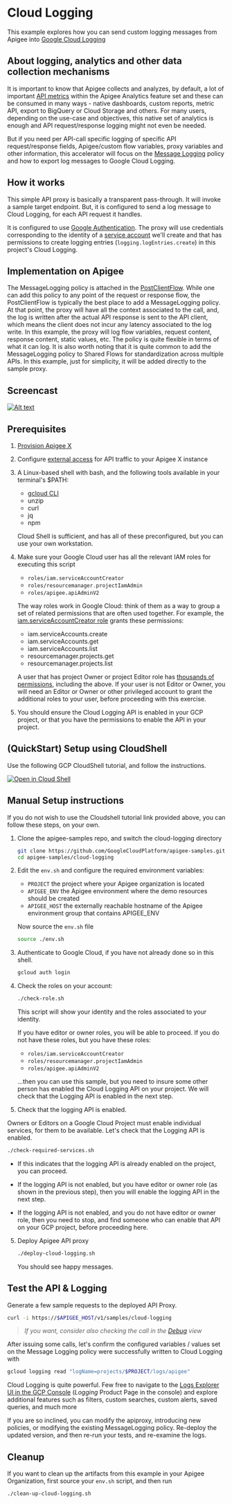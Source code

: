 # Cloud Logging

This example explores how you can send custom logging messages from Apigee into
[Google Cloud Logging](https://cloud.google.com/logging/docs/overview)

## About logging, analytics and other data collection mechanisms

It is important to know that Apigee collects and analyzes, by default, a lot of important [API metrics](https://cloud.google.com/apigee/docs/api-platform/analytics/analytics-services-overview#what-kind-of-data-is-collected-and-analyzed) within the Apigee Analytics feature set and these can be consumed in many ways - native dashboards, custom reports, metric API, export to BigQuery or Cloud Storage and others. For many users, depending on the use-case and objectives, this native set of analytics is enough and API request/response logging might not even be needed.

But if you need per API-call specific logging of specific API request/response fields, Apigee/custom flow variables, proxy variables and other information, this accelerator will focus on the [Message Logging](https://cloud.google.com/apigee/docs/api-platform/reference/policies/message-logging-policy) policy and how to export log messages to Google Cloud Logging.

## How it works

This simple API proxy is basically a transparent pass-through. It will invoke a sample target endpoint. But, it is configured to send a log message to Cloud Logging, for each API request it handles.

It is configured to use [Google Authentication](https://cloud.google.com/apigee/docs/api-platform/security/google-auth/overview). The proxy will use credentials corresponding to the identity of a [service account](https://cloud.google.com/iam/docs/understanding-service-accounts) we'll create and that has permissions to create logging entries (`logging.logEntries.create`) in this project's Cloud Logging.

## Implementation on Apigee

The MessageLogging policy is attached in the
[PostClientFlow](https://cloud.google.com/apigee/docs/api-platform/fundamentals/what-are-flows#designingflowexecutionsequence-havingcodeexecuteaftertheclientreceivesyourproxysresponsewithapostclientflow). While
one can add this policy to any point of the request or response flow, the PostClientFlow is typically
the best place to add a MessageLogging policy. At that point, the proxy will have all the context
associated to the call, and, the log is written after the actual API response is sent to the API client,
which means the client does not incur any latency associated to the log write.  In this example, the proxy will log
flow variables, request content, response content, static values, etc. The policy is quite flexible in
terms of what it can log.  It is also worth noting that it is quite common to add the MessageLogging
policy to Shared Flows for standardization across multiple APIs. In this example, just for simplicity, it will be added
directly to the sample proxy.

## Screencast

[![Alt text](https://img.youtube.com/vi/p-ZbUExQgzw/0.jpg)](https://www.youtube.com/watch?v=p-ZbUExQgzw)

## Prerequisites

1. [Provision Apigee X](https://cloud.google.com/apigee/docs/api-platform/get-started/provisioning-intro)

2. Configure [external access](https://cloud.google.com/apigee/docs/api-platform/get-started/configure-routing#external-access) for API traffic to your Apigee X instance

3. A Linux-based shell with bash, and the following tools available in your terminal's $PATH:
    * [gcloud CLI](https://cloud.google.com/sdk/docs/install)
    * unzip
    * curl
    * jq
    * npm

   Cloud Shell is sufficient, and has all of these preconfigured, but you can use your own workstation.

4. Make sure your Google Cloud user has all the relevant IAM roles for executing this script
    * `roles/iam.serviceAccountCreator`
    * `roles/resourcemanager.projectIamAdmin`
    * `roles/apigee.apiAdminV2`

   The way roles work in Google Cloud: think of them as a way to group a set of related permissions that are often used together. For example, the [iam.serviceAccountCreator role](https://cloud.google.com/compute/docs/access/iam#iam.serviceAccountCreator) grants these permissions:
      * iam.serviceAccounts.create
      * iam.serviceAccounts.get
      * iam.serviceAccounts.list
      * resourcemanager.projects.get
      * resourcemanager.projects.list

   A user that has project Owner or project Editor role has [thousands of
   permissions](https://cloud.google.com/iam/docs/understanding-roles#basic),
   including the above. If your user is not Editor or Owner, you will need an
   Editor or Owner or other privileged account to grant the additional roles to
   your user, before proceeding with this exercise.

5. You should ensure the Cloud Logging API is enabled in your GCP project, or that you have the permissions to enable the API in your project.

## (QuickStart) Setup using CloudShell

Use the following GCP CloudShell tutorial, and follow the instructions.

[![Open in Cloud Shell](https://gstatic.com/cloudssh/images/open-btn.svg)](https://ssh.cloud.google.com/cloudshell/open?cloudshell_git_repo=https://github.com/GoogleCloudPlatform/apigee-samples&cloudshell_git_branch=main&cloudshell_workspace=.&cloudshell_tutorial=cloud-logging/docs/cloudshell-tutorial.md)

## Manual Setup instructions

If you do not wish to use the Cloudshell tutorial link provided above, you can follow these steps, on
your own.

1. Clone the apigee-samples repo, and switch the cloud-logging directory

   ```bash
   git clone https://github.com/GoogleCloudPlatform/apigee-samples.git
   cd apigee-samples/cloud-logging
   ```

2. Edit the `env.sh` and configure the required environment variables:

   * `PROJECT` the project where your Apigee organization is located
   * `APIGEE_ENV` the Apigee environment where the demo resources should be created
   * `APIGEE_HOST` the externally reachable hostname of the Apigee environment group that contains APIGEE_ENV

   Now source the `env.sh` file

   ```bash
   source ./env.sh
   ```

3. Authenticate to Google Cloud, if you have not already done so in this shell.

   ```bash
   gcloud auth login
   ```

4. Check the roles on your account:

   ```bash
   ./check-role.sh
   ```

   This script will show your identity and the roles associated to your identity.

   If you have editor or owner roles, you will be able to proceed. If you do not have these roles, but
   you have these roles:
    * `roles/iam.serviceAccountCreator`
    * `roles/resourcemanager.projectIamAdmin`
    * `roles/apigee.apiAdminV2`

   ...then you can use this sample, but you need to insure some other person has enabled the Cloud
   Logging API on your project. We will check that the Logging API is enabled in the next step.

5. Check that the logging API is enabled.

Owners or Editors on a Google Cloud Project must enable individual services, for
them to be available.  Let's check that the Logging API is enabled.

   ```bash
   ./check-required-services.sh
   ```

   * If this indicates that the logging API is already enabled on the project, you can proceed.

   * If the logging API is not enabled, but you have editor or owner role (as shown in the previous
     step), then you will enable the logging API in the next step.

   * If the logging API is not enabled, and you do not have editor or owner role, then you need to
     stop, and find someone who can enable that API on your GCP project, before proceeding here.

5. Deploy Apigee API proxy

   ```bash
   ./deploy-cloud-logging.sh
   ```

   You should see happy messages.

## Test the API & Logging

Generate a few sample requests to the deployed API Proxy.

```bash
curl -i https://$APIGEE_HOST/v1/samples/cloud-logging
```

> _If you want, consider also checking the call in the [Debug](https://cloud.google.com/apigee/docs/api-platform/debug/trace) view_

After issuing some calls, let's confirm the configured variables / values set on the Message Logging policy were successfully written to Cloud Logging with

```bash
gcloud logging read "logName=projects/$PROJECT/logs/apigee"
```

Cloud Logging is quite powerful. Few free to navigate to the [Logs Explorer UI
in the GCP Console](https://console.cloud.google.com/logs/query) (_Logging_
Product Page in the console) and explore additional features such as filters,
custom searches, custom alerts, saved queries, and much more

If you are so inclined, you can modify the apiproxy, introducing new policies,
or modifying the existing MessageLogging policy. Re-deploy the updated version,
and then re-run your tests, and re-examine the logs.

## Cleanup

If you want to clean up the artifacts from this example in your Apigee Organization, first source your
`env.sh` script, and then run

```bash
./clean-up-cloud-logging.sh
```
